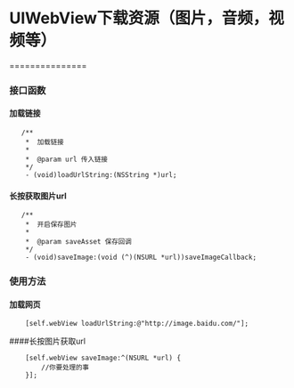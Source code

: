 # UIWebView下载资源（图片，音频，视频等）
===============
### 接口函数

#### 加载链接

       /**
        *  加载链接
        *
        *  @param url 传入链接
        */
        - (void)loadUrlString:(NSString *)url;

#### 长按获取图片url

       /**
        *  开启保存图片
        *
        *  @param saveAsset 保存回调
        */
        - (void)saveImage:(void (^)(NSURL *url))saveImageCallback;

### 使用方法
#### 加载网页

        [self.webView loadUrlString:@"http://image.baidu.com/"];
        
####长按图片获取url

        [self.webView saveImage:^(NSURL *url) {
            //你要处理的事
        }];
